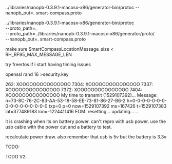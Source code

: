 ../libraries/nanopb-0.3.9.1-macosx-x86/generator-bin/protoc --nanopb_out=. smart-compass.proto


../libraries/nanopb-0.3.9.1-macosx-x86/generator-bin/protoc \
  --proto_path=. \
  --proto_path=../libraries/nanopb-0.3.9.1-macosx-x86/generator/proto/ \
  --nanopb_out=. smart-compass.proto


make sure SmartCompassLocationMessage_size < RH_RF95_MAX_MESSAGE_LEN

try freertos if i start having timing issues

openssl rand 16 >security.key



262: XOOOOOOOOOOOOOOO
7304: XOOOOOOOOOOOOOOO
7337: XOOOOOOOOOOOOOOO
7372: XOOOOOOOOOOOOOOO
7404: XOOOOOOOOOOOOOOO
My time to transmit (1529107392)...
Message: n=73-8C-76-2C-83-AA-53-18-58-EE-73-81-86-27-B6-2 h=0-0-0-0-0-0-0-0-0-0-0-0-0-0-0-0 txp=0 p=0 now=1529107392 ms=167426 t=1529107383 lat=377489183 lon=-1224411416 EOM. resetting... updating... ..



it is crashing when its on battery power. can't repro with usb power. use the usb cable with the power cut and a battery to test.

recalculate power draw. also remember that usb is 5v but the battery is 3.3v


TODO:



TODO V2:

